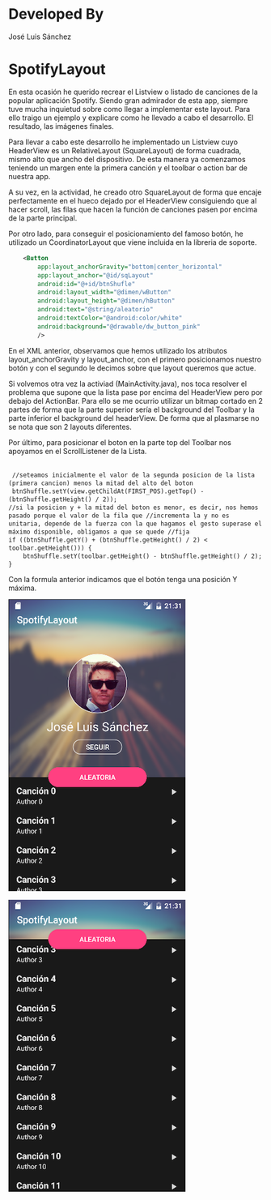 # Developed By
José Luis Sánchez

# SpotifyLayout
En esta ocasión he querido recrear el Listview o listado de canciones de la popular aplicación Spotify. Siendo gran admirador de esta app, siempre tuve mucha inquietud sobre como llegar a implementar este layout. Para ello traigo un ejemplo y explicare como he llevado a cabo el desarrollo. El resultado, las imágenes finales.

Para llevar a cabo este desarrollo he implementado un Listview cuyo HeaderView es un RelativeLayout (SquareLayout) de forma cuadrada, mismo alto que ancho del dispositivo. De esta manera ya comenzamos teniendo un margen ente la primera canción y el toolbar o action bar de nuestra app.

A su vez, en la actividad, he creado otro SquareLayout de forma que encaje perfectamente en el hueco dejado por el HeaderView consiguiendo que al hacer scroll, las filas que hacen la función de canciones pasen por encima de la parte principal. 

Por otro lado, para conseguir el posicionamiento del famoso botón, he utilizado un CoordinatorLayout que viene incluida en la libreria de soporte.

```xml
    <Button
        app:layout_anchorGravity="bottom|center_horizontal"
        app:layout_anchor="@id/sqLayout"
        android:id="@+id/btnShufle"
        android:layout_width="@dimen/wButton"
        android:layout_height="@dimen/hButton"
        android:text="@string/aleatorio"
        android:textColor="@android:color/white"
        android:background="@drawable/dw_button_pink"
        />
```

En el XML anterior, observamos que hemos utilizado los atributos layout_anchorGravity y layout_anchor, con el primero posicionamos nuestro botón y con el segundo le decimos sobre que layout queremos que actue. 

Si volvemos otra vez la activiad (MainActivity.java), nos toca resolver el problema que supone que la lista pase por encima del HeaderView pero por debajo del ActionBar. Para ello se me ocurrio utilizar un bitmap cortado en 2 partes de forma que la parte superior sería el background del Toolbar y la parte inferior el background del headerView. De forma que al plasmarse no se nota que son 2 layouts diferentes.

Por último, para posicionar el boton en la parte top del Toolbar nos apoyamos en el ScrollListener de la Lista.

<pre><code>
 //seteamos inicialmente el valor de la segunda posicion de la lista (primera cancion) menos la mitad del alto del boton
 btnShuffle.setY(view.getChildAt(FIRST_POS).getTop() - (btnShuffle.getHeight() / 2));
//si la posicion y + la mitad del boton es menor, es decir, nos hemos pasado porque el valor de la fila que //incrementa la y no es unitaria, depende de la fuerza con la que hagamos el gesto superase el máximo disponible, obligamos a que se quede //fija
if ((btnShuffle.getY() + (btnShuffle.getHeight() / 2) < toolbar.getHeight())) {
    btnShuffle.setY(toolbar.getHeight() - btnShuffle.getHeight() / 2);
}
</pre></code>

Con la formula anterior indicamos que el botón tenga una posición Y máxima.

![alt tag](https://github.com/jsancheh/SpotifyLayout/blob/master/captura1.png)

![alt tag](https://github.com/jsancheh/SpotifyLayout/blob/master/captura2.png)
